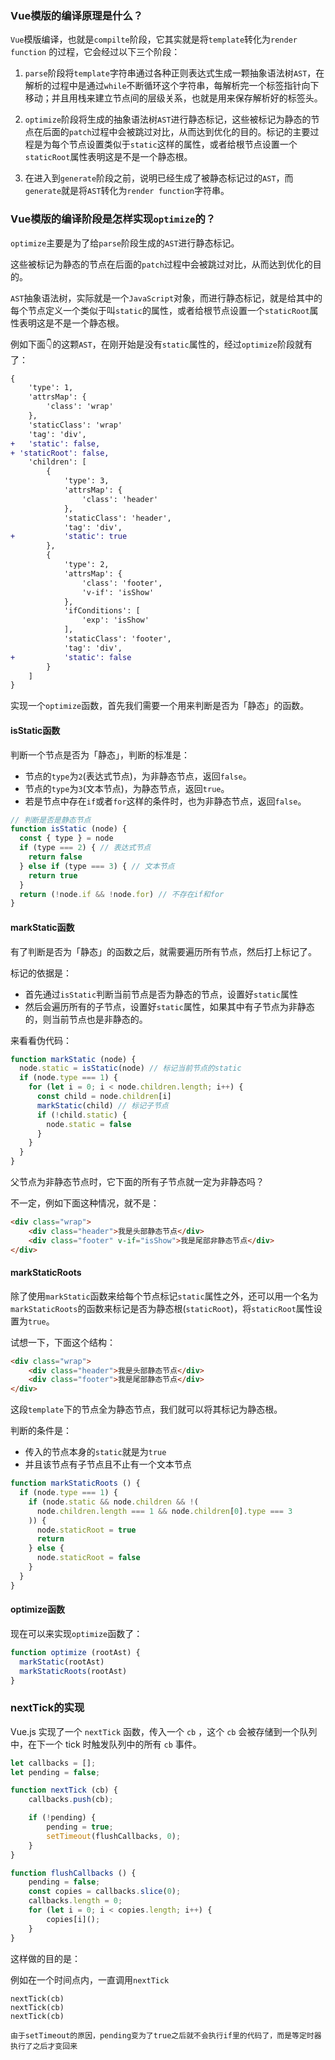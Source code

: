 ### Vue模版的编译原理是什么？

`Vue`模版编译，也就是`compilte`阶段，它其实就是将`template`转化为`render function` 的过程，它会经过以下三个阶段：

1. `parse`阶段将`template`字符串通过各种正则表达式生成一颗抽象语法树`AST`，在解析的过程中是通过`while`不断循环这个字符串，每解析完一个标签指针向下移动；并且用栈来建立节点间的层级关系，也就是用来保存解析好的标签头。
2. `optimize`阶段将生成的抽象语法树`AST`进行静态标记，这些被标记为静态的节点在后面的`patch`过程中会被跳过对比，从而达到优化的目的。标记的主要过程是为每个节点设置类似于`static`这样的属性，或者给根节点设置一个`staticRoot`属性表明这是不是一个静态根。

3. 在进入到`generate`阶段之前，说明已经生成了被静态标记过的`AST`，而`generate`就是将`AST`转化为`render function`字符串。



### Vue模版的编译阶段是怎样实现`optimize`的？

`optimize`主要是为了给`parse`阶段生成的`AST`进行静态标记。

这些被标记为静态的节点在后面的`patch`过程中会被跳过对比，从而达到优化的目的。

`AST`抽象语法树，实际就是一个`JavaScript`对象，而进行静态标记，就是给其中的每个节点定义一个类似于叫`static`的属性，或者给根节点设置一个`staticRoot`属性表明这是不是一个静态根。

例如下面👇的这颗`AST`，在刚开始是没有`static`属性的，经过`optimize`阶段就有了：

```diff
{
	'type': 1,
	'attrsMap': {
		'class': 'wrap'
	},
	'staticClass': 'wrap'
	'tag': 'div',
+	'static': false,
+ 'staticRoot': false,
	'children': [
		{
			'type': 3,
			'attrsMap': {
				'class': 'header'
			},
			'staticClass': 'header',
			'tag': 'div',
+			'static': true
		},
		{
			'type': 2,
			'attrsMap': {
				'class': 'footer',
				'v-if': 'isShow'
			},
			'ifConditions': [
				'exp': 'isShow'
			],
			'staticClass': 'footer',
			'tag': 'div',
+			'static': false
		}
	]
}
```



实现一个`optimize`函数，首先我们需要一个用来判断是否为「静态」的函数。



#### isStatic函数

判断一个节点是否为「静态」，判断的标准是：

- 节点的`type`为`2`(表达式节点)，为非静态节点，返回`false`。
- 节点的`type`为`3`(文本节点)，为静态节点，返回`true`。
- 若是节点中存在`if`或者`for`这样的条件时，也为非静态节点，返回`false`。

```javascript
// 判断是否是静态节点
function isStatic (node) {
  const { type } = node
  if (type === 2) { // 表达式节点
    return false
  } else if (type === 3) { // 文本节点
    return true
  }
  return (!node.if && !node.for) // 不存在if和for
}
```



#### markStatic函数

有了判断是否为「静态」的函数之后，就需要遍历所有节点，然后打上标记了。

标记的依据是：

- 首先通过`isStatic`判断当前节点是否为静态的节点，设置好`static`属性
- 然后会遍历所有的子节点，设置好`static`属性，如果其中有子节点为非静态的，则当前节点也是非静态的。

来看看伪代码：

```javascript
function markStatic (node) {
  node.static = isStatic(node) // 标记当前节点的static
  if (node.type === 1) {
    for (let i = 0; i < node.children.length; i++) {
      const child = node.children[i]
      markStatic(child) // 标记子节点
      if (!child.static) {
        node.static = false
      }
    }
  }
}
```

父节点为非静态节点时，它下面的所有子节点就一定为非静态吗？

不一定，例如下面这种情况，就不是：

```html
<div class="wrap">
	<div class="header">我是头部静态节点</div>
	<div class="footer" v-if="isShow">我是尾部非静态节点</div>
</div>
```



#### markStaticRoots

除了使用`markStatic`函数来给每个节点标记`static`属性之外，还可以用一个名为`markStaticRoots`的函数来标记是否为静态根(`staticRoot`)，将`staticRoot`属性设置为`true`。

试想一下，下面这个结构：

```html
<div class="wrap">
	<div class="header">我是头部静态节点</div>
	<div class="footer">我是尾部静态节点</div>
</div>
```

这段`template`下的节点全为静态节点，我们就可以将其标记为静态根。

判断的条件是：

- 传入的节点本身的`static`就是为`true`
- 并且该节点有子节点且不止有一个文本节点

```javascript
function markStaticRoots () {
  if (node.type === 1) {
    if (node.static && node.children && !(
      node.children.length === 1 && node.children[0].type === 3
    )) {
      node.staticRoot = true
      return
    } else {
      node.staticRoot = false
    }
  }
}
```



#### optimize函数

现在可以来实现`optimize`函数了：

```javascript
function optimize (rootAst) {
  markStatic(rootAst)
  markStaticRoots(rootAst)
}
```





### nextTick的实现

Vue.js 实现了一个 `nextTick` 函数，传入一个 `cb` ，这个 `cb` 会被存储到一个队列中，在下一个 tick 时触发队列中的所有 `cb` 事件。

```javascript
let callbacks = [];
let pending = false;

function nextTick (cb) {
    callbacks.push(cb);

    if (!pending) {
        pending = true;
        setTimeout(flushCallbacks, 0);
    }
}

function flushCallbacks () {
    pending = false;
    const copies = callbacks.slice(0);
    callbacks.length = 0;
    for (let i = 0; i < copies.length; i++) {
        copies[i]();
    }
}
```

这样做的目的是：

例如在一个时间点内，一直调用`nextTick`

```
nextTick(cb)
nextTick(cb)
nextTick(cb)

由于setTimeout的原因，pending变为了true之后就不会执行if里的代码了，而是等定时器执行了之后才变回来
```


